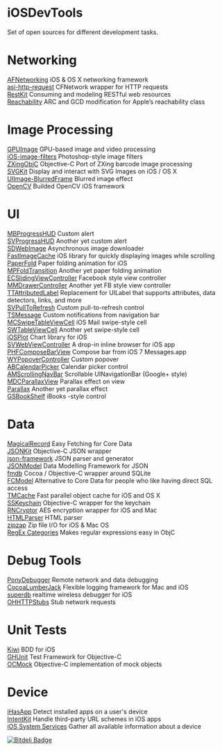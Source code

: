 iOSDevTools
===========
Set of open sources for different development tasks.

# Networking
[AFNetworking](https://github.com/AFNetworking/AFNetworking "Title")  iOS & OS X networking framework    
[asi-http-request](https://github.com/pokeb/asi-http-request "Title")  CFNetwork wrapper for HTTP requests    
[RestKit](https://github.com/RestKit/RestKit "Title")  Consuming and modeling RESTful web resources   
[Reachability](https://github.com/tonymillion/Reachability "Title") ARC and GCD modification for Apple’s reachability class   
# Image Processing      
[GPUImage](https://github.com/BradLarson/GPUImage "Title")  GPU-based image and video processing    
[iOS-image-filters](https://github.com/esilverberg/ios-image-filters "Title")  Photoshop-style image filters    
[ZXingObjC](https://github.com/TheLevelUp/ZXingObjC "Title")  Objective-C Port of ZXing barcode image processing    
[SVGKit](https://github.com/SVGKit/SVGKit "Title")  Display and interact with SVG Images on iOS / OS X    
[UIImage-BlurredFrame](https://github.com/Adrian2112/UIImage-BlurredFrame "Title") Blurred image effect   
[OpenCV](https://github.com/Fl0p/OpenCV-iOS "Title")  Builded OpenCV iOS framework
# UI
[MBProgressHUD](https://github.com/jdg/MBProgressHUD "Title") Custom alert    
[SVProgressHUD](https://github.com/samvermette/SVProgressHUD "Title") Another yet custom alert    
[SDWebImage](https://github.com/rs/SDWebImage "Title")  Asynchronous image downloader   
[FastImageCache](https://github.com/path/FastImageCache "Title")  iOS library for quickly displaying images while scrolling   
[PaperFold](https://github.com/honcheng/PaperFold-for-iOS "Title")  Paper folding animation for iOS   
[MPFoldTransition](https://github.com/mpospese/MPFoldTransition "Title") Another yet paper folding animation    
[ECSlidingViewController](https://github.com/ECSlidingViewController/ECSlidingViewController "Title")  Facebook style view controller   
[MMDrawerController](https://github.com/mutualmobile/MMDrawerController "Title") Another yet FB style view controller   
[TTAttributedLabel](https://github.com/mattt/TTTAttributedLabel "Title")  Replacement for UILabel that supports attributes, data detectors, links, and more   
[SVPullToRefresh](https://github.com/samvermette/SVPullToRefresh "Title") Custom pull-to-refresh control    
[TSMessage](https://github.com/toursprung/TSMessages "Title")  Custom notifications from navigation bar   
[MCSwipeTableViewCell](https://github.com/alikaragoz/MCSwipeTableViewCell "Title") iOS Mail swipe-style cell    
[SWTableViewCell](https://github.com/CEWendel/SWTableViewCell "Title")  Another yet swipe-style cell    
[iOSPlot](https://github.com/honcheng/iOSPlot "Title")  Chart library for iOS   
[SVWebViewController](https://github.com/samvermette/SVWebViewController "Title")  A drop-in inline browser for iOS app   
[PHFComposeBarView](https://github.com/fphilipe/PHFComposeBarView "Title")  Compose bar from iOS 7 Messages.app   
[WYPopoverController](https://github.com/nicolaschengdev/WYPopoverController "Title")  Custom popover   
[ABCalendarPicker](https://github.com/k06a/ABCalendarPicker "Title")  Calendar picker control   
[AMScrollingNavBar](https://github.com/andreamazz/AMScrollingNavbar "Title")  Scrollable UINavigationBar  (Google+ style)    
[MDCParallaxView](https://github.com/modocache/MDCParallaxView "Title")  Parallax effect on view    
[Parallax](https://github.com/acoomans/Parallax "Title")  Another yet parallax effect   
[GSBookShelf](https://github.com/ultragtx/GSBookShelf "Title")  iBooks -style control   
# Data
[MagicalRecord](hhttps://github.com/magicalpanda/MagicalRecord "Title")  Easy Fetching for Core Data    
[JSONKit](https://github.com/johnezang/JSONKit "Title")   Objective-C JSON wrapper     
[json-framework](https://github.com/stig/json-framework "Title")  JSON parser and generator   
[JSONModel](https://github.com/icanzilb/JSONModel "Title")  Data Modelling Framework for JSON   
[fmdb](https://github.com/ccgus/fmdb "Title")  Cocoa / Objective-C wrapper around SQLite    
[FCModel](https://github.com/marcoarment/FCModel "Title")  Alternative to Core Data for people who like having direct SQL access    
[TMCache](https://github.com/tumblr/TMCache "Title")  Fast parallel object cache for iOS and OS X   
[SSKeychain](https://github.com/soffes/sskeychain "Title")  Objective-C wrapper for the keychain    
[RNCryptor](https://github.com/rnapier/RNCryptor "Title")  AES encryption wrapper for iOS and Mac   
[HTMLParser](https://github.com/zootreeves/Objective-C-HMTL-Parser "Title")  HTML parser    
[zipzap](https://github.com/pixelglow/zipzap "Title")   Zip file I/O for iOS & Maс OS   
[RegEx Categories](https://github.com/bendytree/Objective-C-RegEx-Categories "Title")  Makes regular expressions easy in ObjC
# Debug Tools
[PonyDebugger](https://github.com/square/PonyDebugger "Title")  Remote network and data debugging   
[CocoaLumberJack](https://github.com/CocoaLumberjack/CocoaLumberjack "Title")  Flexible logging framework for Mac and iOS   
[superdb](https://github.com/Shopify/superdb "Title")  realtime wireless debugger for iOS   
[OHHTTPStubs](https://github.com/AliSoftware/OHHTTPStubs "Title")  Stub network requests    
# Unit Tests
[Kiwi](https://github.com/allending/Kiwi "Title") BDD for iOS   
[GHUnit](https://github.com/gh-unit/gh-unit "Title") Test Framework for Objective-C   
[OCMock](http://ocmock.org "Title") Objective-C implementation of mock objects
# Device
[iHasApp](https://github.com/danielamitay/iHasApp "Title")  Detect installed apps on a user's device    
[IntentKit](https://github.com/intentkit/IntentKit "Title")  Handle third-party URL schemes in iOS apps   
[iOS System Services](https://github.com/Shmoopi/iOS-System-Services "Title")  Gather all available information about a device



[![Bitdeli Badge](https://d2weczhvl823v0.cloudfront.net/EvgenyKarkan/iosdevtools/trend.png)](https://bitdeli.com/free "Bitdeli Badge")

